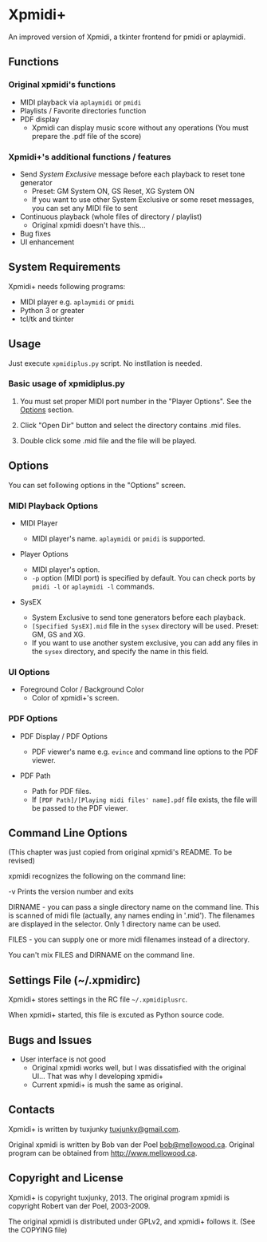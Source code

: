 Xpmidi+
======

An improved version of Xpmidi, a tkinter frontend for pmidi or aplaymidi.



Functions
------

### Original xpmidi's functions
* MIDI playback via `aplaymidi` or `pmidi`
* Playlists / Favorite directories function
* PDF display
    * Xpmidi can display music score without any operations (You must prepare the .pdf file of the score)

### Xpmidi+'s additional functions / features
* Send _System Exclusive_ message before each playback to reset tone generator
    * Preset: GM System ON, GS Reset, XG System ON
    * If you want to use other System Exclusive or some reset messages, you can set any MIDI file to sent
* Continuous playback (whole files of directory / playlist)
    * Original xpmidi doesn't have this...
* Bug fixes
* UI enhancement



System Requirements
------

Xpmidi+ needs following programs:

* MIDI player e.g. `aplaymidi` or `pmidi`
* Python 3 or greater
* tcl/tk and tkinter



Usage
------

Just execute `xpmidiplus.py` script. No instllation is needed.

### Basic usage of xpmidiplus.py

1. You must set proper MIDI port number in the "Player Options". See the [Options](#options) section.

2. Click "Open Dir" button and select the directory contains .mid files.

3. Double click some .mid file and the file will be played.



<a name="options"> Options
------

You can set following options in the "Options" screen.

### MIDI Playback Options

* MIDI Player
    * MIDI player's name. `aplaymidi` or `pmidi` is supported.

* Player Options
    * MIDI player's option.
    * `-p` option (MIDI port) is specified by default. You can check ports by `pmidi -l` or `aplaymidi -l` commands.

* SysEX
    * System Exclusive to send tone generators before each playback.
    * `[Specified SysEX].mid` file in the `sysex` directory will be used. Preset: GM, GS and XG.
    * If you want to use another system exclusive, you can add any files in the `sysex` directory, and specify the name in this field.

### UI Options

* Foreground Color / Background Color
    * Color of xpmidi+'s screen.

### PDF Options

* PDF Display / PDF Options
    * PDF viewer's name e.g. `evince` and command line options to the PDF viewer.

* PDF Path
    * Path for PDF files.
    * If `[PDF Path]/[Playing midi files' name].pdf` file exists, the file will be passed to the PDF viewer.



Command Line Options
------

(This chapter was just copied from original xpmidi's README. To be revised)

xpmidi recognizes the following on the command line:

 -v   Prints the version number and exits

 DIRNAME - you can pass a single directory name on the command line. This is scanned
           of midi file (actually, any names ending in '.mid'). The filenames are
           displayed in the selector. Only 1 directory name can be used.

 FILES   - you can supply one or more midi filenames instead of a directory.

You can't mix FILES and DIRNAME on the command line.



Settings File (~/.xpmidirc)
------

Xpmidi+ stores settings in the RC file `~/.xpmidiplusrc`.

When xpmidi+ started, this file is excuted as Python source code.



Bugs and Issues
------

* User interface is not good
    * Original xpmidi works well, but I was dissatisfied with the original UI... That was why I developing xpmidi+
    * Current xpmidi+ is mush the same as original.



Contacts
------

Xpmidi+ is written by tuxjunky <tuxjunky@gmail.com>.

Original xpmidi is written by Bob van der Poel <bob@mellowood.ca>.
Original program can be obtained from http://www.mellowood.ca.



Copyright and License
------

Xpmidi+ is copyright tuxjunky, 2013.
The original program xpmidi is copyright Robert van der Poel, 2003-2009.

The original xpmidi is distributed under GPLv2, and xpmidi+ follows it.
(See the COPYING file)
